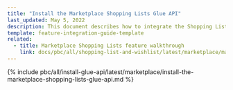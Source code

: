 ```yaml
---
title: "Install the Marketplace Shopping Lists Glue API"
last_updated: May 5, 2022
description: This document describes how to integrate the Shopping Lists feature API into a Spryker project.
template: feature-integration-guide-template
related:
  - title: Marketplace Shopping Lists feature walkthrough
    link: docs/pbc/all/shopping-list-and-wishlist/latest/marketplace/marketplace-shopping-lists-feature-overview.html
---
```


{% include pbc/all/install-glue-api/latest/marketplace/install-the-marketplace-shopping-lists-glue-api.md %} <!-- To edit, see /_includes/pbc/all/install-glue-api/202311.0/marketplace/install-the-marketplace-shopping-lists-glue-api.md -->
